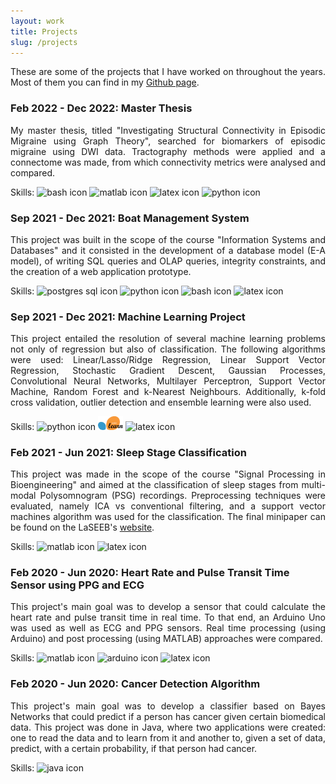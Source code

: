 ```yaml
---
layout: work
title: Projects
slug: /projects
---
```


<p align="justify">These are some of the projects that I have worked on throughout the years. Most of them you can find in my <a href="https://github.com/anamatoso" target="_blank" rel="noopener noreferrer">Github page</a>.</p>

<div class="timeline">
  <div class="outer">
    <div class="card">
      <div class="info">
        <h3 class="title">Feb 2022 - Dec 2022: Master Thesis</h3>
        <p align="justify">My master thesis, titled "Investigating Structural Connectivity in Episodic Migraine using Graph Theory", searched for biomarkers of episodic migraine using DWI data. Tractography methods were applied and a connectome was made, from which connectivity metrics were analysed and compared.</p>
        <p>Skills: <img alt="bash icon" width="40" src="https://cdn.jsdelivr.net/gh/devicons/devicon/icons/bash/bash-original.svg" /> <img alt="matlab icon" width="40" src="https://cdn.jsdelivr.net/gh/devicons/devicon/icons/matlab/matlab-original.svg" /> <img alt="latex icon" width="40" src="https://cdn.jsdelivr.net/gh/devicons/devicon/icons/latex/latex-original.svg" /> <img alt="python icon" width="40" src="https://cdn.jsdelivr.net/gh/devicons/devicon/icons/python/python-original-wordmark.svg" /> </p>
      </div>
    </div>
    <div class="card">
      <div class="info">
        <h3 class="title">Sep 2021 - Dec 2021: Boat Management System</h3>
        <p align="justify">This project was built in the scope of the course "Information Systems and Databases" and it consisted in the development of a database model (E-A model), of writing SQL queries and OLAP queries, integrity constraints, and the creation of a web application prototype.</p>
        <p>Skills: <img alt="postgres sql icon" width="40" src="https://cdn.jsdelivr.net/gh/devicons/devicon/icons/postgresql/postgresql-original-wordmark.svg" /> <img alt="python icon" width="40" src="https://cdn.jsdelivr.net/gh/devicons/devicon/icons/python/python-original-wordmark.svg" /> <img alt="bash icon" width="40" src="https://cdn.jsdelivr.net/gh/devicons/devicon/icons/bash/bash-original.svg" /> <img alt="latex icon" width="40" src="https://cdn.jsdelivr.net/gh/devicons/devicon/icons/latex/latex-original.svg" /> </p>
      </div>
    </div>
    <div class="card">
      <div class="info">
        <h3 class="title">Sep 2021 - Dec 2021: Machine Learning Project</h3>
        <p align="justify">This project entailed the resolution of several machine learning problems not only of regression but also of classification. The following algorithms were used: Linear/Lasso/Ridge Regression, Linear Support Vector Regression, Stochastic Gradient Descent, Gaussian Processes, Convolutional Neural Networks, Multilayer Perceptron, Support Vector Machine, Random Forest and k-Nearest Neighbours. Additionally, k-fold cross validation, outlier detection and ensemble learning were also used. </p>
        <p>Skills: <img alt="python icon" width="40" src="https://cdn.jsdelivr.net/gh/devicons/devicon/icons/python/python-original-wordmark.svg" /> <img alt="scikit icon" width="40" src="/assets/img/icons/scikit.png" /> <img alt="latex icon" width="40" src="https://cdn.jsdelivr.net/gh/devicons/devicon/icons/latex/latex-original.svg" /> </p>
      </div>
    </div>
    <div class="card">
      <div class="info">
        <h3 class="title">Feb 2021 - Jun 2021: Sleep Stage Classification</h3>
        <p align="justify">This project was made in the scope of the course "Signal Processing in Bioengineering" and aimed at the classification of sleep stages from multi-modal Polysomnogram (PSG) recordings. Preprocessing techniques were evaluated, namely ICA vs conventional filtering, and a support vector machines algorithm was used for the classification.
        The final minipaper can be found on the LaSEEB's <a href="https://wiki.laseeb.org/attachments/download/137/G6%20Sleep%20Stage%20Classification.pdf" target="_blank" rel="noopener noreferrer">website</a>.</p>
        <p>Skills: <img alt="matlab icon" width="40" src="https://cdn.jsdelivr.net/gh/devicons/devicon/icons/matlab/matlab-original.svg" /> <img alt="latex icon" width="40" src="https://cdn.jsdelivr.net/gh/devicons/devicon/icons/latex/latex-original.svg" /> </p>
      </div>
    </div>
    <div class="card">
      <div class="info">
        <h3 class="title">Feb 2020 - Jun 2020: Heart Rate and Pulse Transit Time Sensor using PPG and ECG</h3>
        <p align="justify">This project's main goal was to develop a sensor that could calculate the heart rate and pulse transit time in real time. To that end, an Arduino Uno was used as well as ECG and PPG sensors. Real time processing (using Arduino) and post processing (using MATLAB) approaches were compared.</p>
        <p>Skills: <img alt="matlab icon" width="40" src="https://cdn.jsdelivr.net/gh/devicons/devicon/icons/matlab/matlab-original.svg" /> <img alt="arduino icon" width="40" src="https://cdn.jsdelivr.net/gh/devicons/devicon/icons/arduino/arduino-original-wordmark.svg" /> <img alt="latex icon" width="40" src="https://cdn.jsdelivr.net/gh/devicons/devicon/icons/latex/latex-original.svg" /> </p>
      </div>
    </div>
    <div class="card">
      <div class="info">
        <h3 class="title">Feb 2020 - Jun 2020: Cancer Detection Algorithm</h3>
        <p align="justify">This project's main goal was to develop a classifier based on Bayes Networks that could predict if a person has cancer given certain biomedical data. This project was done in Java, where two applications were created: one to read the data and to learn from it and another to, given a set of data, predict, with a certain probability, if that person had cancer.</p>
        <p>Skills: <img alt="java icon" width="40" src="https://cdn.jsdelivr.net/gh/devicons/devicon/icons/java/java-original-wordmark.svg" /> </p>
      </div>
    </div>
  </div>
</div>


